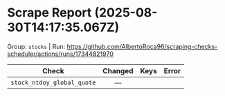 # Scrape Report (2025-08-30T14:17:35.067Z)

Group: `stocks`  |  Run: https://github.com/AlbertoRoca96/scraping-checks-scheduler/actions/runs/17344821970

| Check | Changed | Keys | Error |
|---|:---:|:--|:--|
| `stock_ntdoy_global_quote` | — |  |  |
